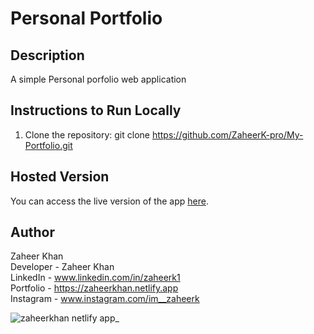 # Personal Portfolio

## Description
A simple Personal porfolio web application

## Instructions to Run Locally
1. Clone the repository:
    git clone https://github.com/ZaheerK-pro/My-Portfolio.git

## Hosted Version
You can access the live version of the app [here](http://zaheerkhan.netlify.app/).

## Author
Zaheer Khan <br>
Developer - Zaheer Khan <br>
LinkedIn - www.linkedin.com/in/zaheerk1 <br>
Portfolio - https://zaheerkhan.netlify.app <br>
Instagram - www.instagram.com/im__zaheerk <br>

![zaheerkhan netlify app_](https://github.com/user-attachments/assets/bf1b5f5f-4ae3-4175-bf9e-4722e5be17f9)
